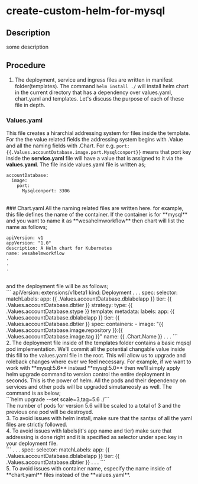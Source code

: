 # create-custom-helm-for-mysql
## Description
some description
<br/>
## Procedure<br/>
1. The deployment, service and ingress files are written in manifest folder(templates). The command `helm install ./` will install helm chart in the current directory that has a dependency over values.yaml, chart.yaml and templates. Let's discuss the purpose of each of these file in depth.<br/>

### Values.yaml<br/>
This file creates a hirarchial addressing system for files inside the template. For the the value related fields the addressing system begins with .Value and all the naming fields with .Chart. For e.g. `port: {{.Values.accountDatabase.image.port.Mysqlconport}}` means that port key inside the **service.yaml** file will have a value that is assigned to it via the **values.yaml**. The file inside values.yaml file is written as;<br/>
```
accountDatabase:
  image:
    port:
      Mysqlconport: 3306
```
<br/>
### Chart.yaml
All the naming related files are written here. for example, this file defines the name of the container. If the container is for **mysql** and you want to name it as **wesahelmworkflow** then chart will list the name as follows;<br/>

```
apiVersion: v1
appVersion: "1.0"
description: A Helm chart for Kubernetes
name: wesahelmworkflow
.
.
.
```
<br/>
and the deployment file will be as follows;
<br/>
```
apiVersion: extensions/v1beta1
kind: Deployment
.
.
.
spec:
  selector:
    matchLabels:
      app: {{ .Values.accountDatabase.dblabelapp }}
      tier: {{ .Values.accountDatabase.dbtier }}
  strategy:
    type: {{ .Values.accountDatabase.stype }}
  template:
    metadata:
      labels:
        app: {{ .Values.accountDatabase.dblabelapp }}
        tier: {{ .Values.accountDatabase.dbtier }}
    spec:
      containers:
        - image: "{{ .Values.accountDatabase.image.repository }}:{{ .Values.accountDatabase.image.tag }}"
          name: {{ .Chart.Name }}
.
.
.
```
<br/>
2. The deployment file inside of the templates folder contains a basic mqsql pod implementation. We'll commit all the potential changable value inside this fill to the values.yaml file in the root. This will allow us to upgrade and roleback changes where ever we feel necessary. For example, if we want to work with **mysql:5.6** instead **mysql:5.0** then we'll simply apply helm upgrade command to version control the entire deployment in seconds. This is the power of helm. All the pods and their dependency on services and other pods will be upgraded simutaneosly as well. The command is as below;
<br/>
```helm upgrade --set scale=3,tag=5.6 <deployement_name> ./```
<br/>
The number of pods for version 5.6 will be scaled to a total of 3 and the previous one pod will be destroyed.<br/>
3. To avoid issues with helm install, make sure that the santax of all the yaml files are strictly followed.<br/>
4. To avoid issues with labels(it's app name and tier) make sure that addressing is done right and it is specified as selector under spec key in your deployment file.
<br/>
```
.
.
.
spec:
  selector:
    matchLabels:
      app: {{ .Values.accountDatabase.dblabelapp }}
      tier: {{ .Values.accountDatabase.dbtier }}
.
.
.
```
<br/>
5. To avoid issues with container name, especify the name inside of **chart.yaml** files instead of the **values.yaml**.
